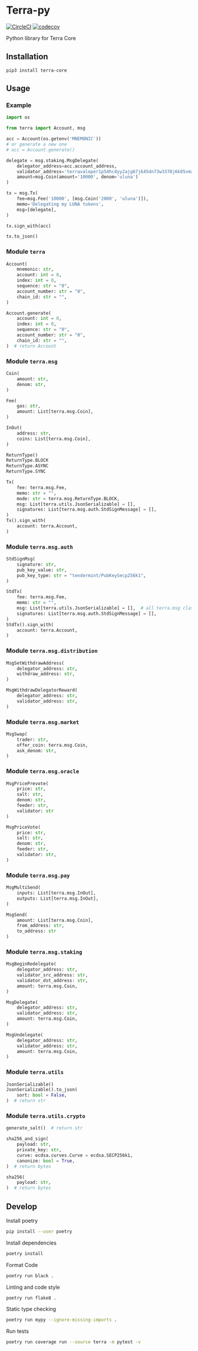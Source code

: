 # Terra-py

[![CircleCI](https://circleci.com/gh/terra-project/terra-py/tree/develop.svg?style=svg&circle-token=5f2dc128a3b81385969b69b77db1ed45d9163b5c)](https://circleci.com/gh/terra-project/terra-py/tree/develop)
[![codecov](https://codecov.io/gh/terra-project/terra-py/branch/develop/graph/badge.svg?token=mYwZ5wP3oU)](https://codecov.io/gh/terra-project/terra-py)


Python library for Terra Core

## Installation

```
pip3 install terra-core
```

## Usage

### Example

```python
import os

from terra import Account, msg

acc = Account(os.getenv('MNEMONIC'))
# or generate a new one
# acc = Account.generate()

delegate = msg.staking.MsgDelegate(
    delegator_address=acc.account_address,
    validator_address='terravaloper1p54hc4yy2ajg67j645dn73w3378j6k05vmx9r2',
    amount=msg.Coin(amount='10000', denom='uluna')
)

tx = msg.Tx(
    fee=msg.Fee('10000', [msg.Coin('2000', 'uluna')]),
    memo='Delegating my LUNA tokens',
    msg=[delegate],
)

tx.sign_with(acc)

tx.to_json()
```

### Module `terra`

```python
Account(
    mnemonic: str,
    account: int = 0,
    index: int = 0,
    sequence: str = "0",
    account_number: str = "0",
    chain_id: str = "",
)

Account.generate(
    account: int = 0,
    index: int = 0,
    sequence: str = "0",
    account_number: str = "0",
    chain_id: str = "",
)  # return Account
```

### Module `terra.msg`

```python
Coin(
    amount: str,
    denom: str,
)

Fee(
    gas: str,
    amount: List[terra.msg.Coin],
)

InOut(
    address: str,
    coins: List[terra.msg.Coin],
)

ReturnType()
ReturnType.BLOCK
ReturnType.ASYNC
ReturnType.SYNC

Tx(
    fee: terra.msg.Fee,
    memo: str = "",
    mode: str = terra.msg.ReturnType.BLOCK,
    msg: List[terra.utils.JsonSerializable] = [],
    signatures: List[terra.msg.auth.StdSignMessage] = [],
)
Tx().sign_with(
    account: terra.Account,
)
```

### Module `terra.msg.auth`

```python
StdSignMsg(
    signature: str,
    pub_key_value: str,
    pub_key_type: str = "tendermint/PubKeySecp256k1",
)

StdTx(
    fee: terra.msg.Fee,
    memo: str = "",
    msg: List[terra.utils.JsonSerializable] = [],  # all terra.msg classes inherit from JsonSerializable
    signatures: List[terra.msg.auth.StdSignMessage] = [],
)
StdTx().sign_with(
    account: terra.Account,
)
```

### Module `terra.msg.distribution`

```python
MsgSetWithdrawAddress(
    delegator_address: str,
    withdraw_address: str,
)

MsgWithdrawDelegatorReward(
    delegator_address: str,
    validator_address: str,
)
```

### Module `terra.msg.market`

```python
MsgSwap(
    trader: str,
    offer_coin: terra.msg.Coin,
    ask_denom: str,
)
```

### Module `terra.msg.oracle`

```python
MsgPricePrevote(
    price: str,
    salt: str,
    denom: str,
    feeder: str,
    validator: str
)

MsgPriceVote(
    price: str,
    salt: str,
    denom: str,
    feeder: str,
    validator: str,
)
```

### Module `terra.msg.pay`

```python
MsgMultiSend(
    inputs: List[terra.msg.InOut],
    outputs: List[terra.msg.InOut],
)

MsgSend(
    amount: List[terra.msg.Coin],
    from_address: str,
    to_address: str
)
```

### Module `terra.msg.staking`

```python
MsgBeginRedelegate(
    delegator_address: str,
    validator_src_address: str,
    validator_dst_address: str,
    amount: terra.msg.Coin,
)

MsgDelegate(
    delegator_address: str,
    validator_address: str,
    amount: terra.msg.Coin,
)

MsgUndelegate(
    delegator_address: str,
    validator_address: str,
    amount: terra.msg.Coin,
)
```

### Module `terra.utils`

```python
JsonSerializable()
JsonSerializable().to_json(
    sort: bool = False,
)  # return str
```

### Module `terra.utils.crypto`

```python
generate_salt()  # return str

sha256_and_sign(
    payload: str,
    private_key: str,
    curve: ecdsa.curves.Curve = ecdsa.SECP256k1,
    canonize: bool = True,
)  # return bytes

sha256(
    payload: str,
)  # return bytes
```

## Develop

Install poetry

```bash
pip install --user poetry
```

Install dependencies

```bash
poetry install
```

Format Code
```bash
poetry run black .
```

Linting and code style

```bash
poetry run flake8 .
```

Static type checking
```bash
poetry run mypy --ignore-missing-imports .
```

Run tests

```bash
poetry run coverage run --source terra -m pytest -v
```
